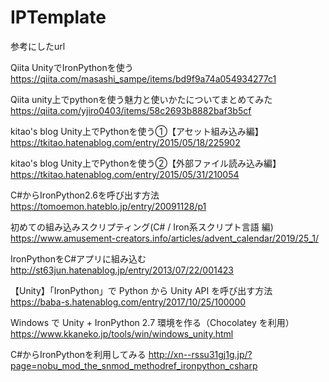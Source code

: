 # IPTemplate


参考にしたurl

Qiita UnityでIronPythonを使う
https://qiita.com/masashi_sampe/items/bd9f9a74a054934277c1

Qiita unity上でpythonを使う魅力と使いかたについてまとめてみた
https://qiita.com/yjiro0403/items/58c2693b8882baf3b5cf

kitao's blog Unity上でPythonを使う①【アセット組み込み編】
https://tkitao.hatenablog.com/entry/2015/05/18/225902

kitao's blog Unity上でPythonを使う②【外部ファイル読み込み編】
https://tkitao.hatenablog.com/entry/2015/05/31/210054

C#からIronPython2.6を呼び出す方法
https://tomoemon.hateblo.jp/entry/20091128/p1

初めての組み込みスクリプティング(C# / Iron系スクリプト言語 編)
https://www.amusement-creators.info/articles/advent_calendar/2019/25_1/

IronPythonをC#アプリに組み込む
http://st63jun.hatenablog.jp/entry/2013/07/22/001423

【Unity】「IronPython」で Python から Unity API を呼び出す方法
https://baba-s.hatenablog.com/entry/2017/10/25/100000

Windows で Unity + IronPython 2.7 環境を作る（Chocolatey を利用）
https://www.kkaneko.jp/tools/win/windows_unity.html

C#からIronPythonを利用してみる
http://xn--rssu31gj1g.jp/?page=nobu_mod_the_snmod_methodref_ironpython_csharp


